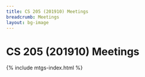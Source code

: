```yaml
---
title: CS 205 (201910) Meetings
breadcrumb: Meetings
layout: bg-image
---
```

# CS 205 (201910) Meetings

{% include mtgs-index.html %}
